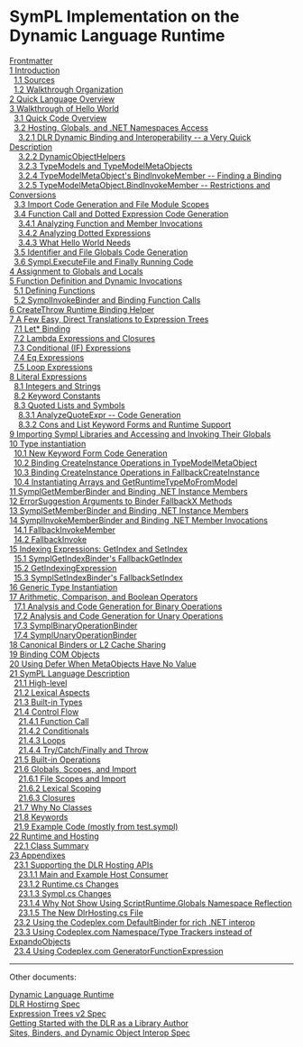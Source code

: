 # SymPL Implementation on the Dynamic Language Runtime

[Frontmatter](frontmatter.md)  
[1 Introduction](introduction.md)  
&nbsp;&nbsp;[1.1 Sources](introduction.md#sources)  
&nbsp;&nbsp;[1.2 Walkthrough Organization](introduction.md#walkthrough-organization)  
[2 Quick Language Overview](quick-language-overview.md)  
[3 Walkthrough of Hello World](walkthrough-of-hello-world.md)  
&nbsp;&nbsp;[3.1 Quick Code Overview](walkthrough-of-hello-world.md#quick-code-overview)  
&nbsp;&nbsp;[3.2 Hosting, Globals, and .NET Namespaces Access](walkthrough-of-hello-world.md#hosting-globals-and-.net-namespaces-access)  
&nbsp;&nbsp;&nbsp;&nbsp;[3.2.1 DLR Dynamic Binding and Interoperability -- a Very Quick Description](walkthrough-of-hello-world.md#dlr-dynamic-binding-and-interoperability----a-very-quick-description)  
&nbsp;&nbsp;&nbsp;&nbsp;[3.2.2 DynamicObjectHelpers](walkthrough-of-hello-world.md#dynamicobjecthelpers)  
&nbsp;&nbsp;&nbsp;&nbsp;[3.2.3 TypeModels and TypeModelMetaObjects](walkthrough-of-hello-world.md#typemodels-and-typemodelmetaobjects)  
&nbsp;&nbsp;&nbsp;&nbsp;[3.2.4 TypeModelMetaObject's BindInvokeMember -- Finding a Binding](walkthrough-of-hello-world.md#typemodelmetaobjects-bindinvokemember----finding-a-binding)  
&nbsp;&nbsp;&nbsp;&nbsp;[3.2.5 TypeModelMetaObject.BindInvokeMember -- Restrictions and Conversions](walkthrough-of-hello-world.md#typemodelmetaobject.bindinvokemember----restrictions-and-conversions)  
&nbsp;&nbsp;[3.3 Import Code Generation and File Module Scopes](walkthrough-of-hello-world.md#import-code-generation-and-file-module-scopes)  
&nbsp;&nbsp;[3.4 Function Call and Dotted Expression Code Generation](walkthrough-of-hello-world.md#function-call-and-dotted-expression-code-generation)  
&nbsp;&nbsp;&nbsp;&nbsp;[3.4.1 Analyzing Function and Member Invocations](walkthrough-of-hello-world.md#analyzing-function-and-member-invocations)  
&nbsp;&nbsp;&nbsp;&nbsp;[3.4.2 Analyzing Dotted Expressions](walkthrough-of-hello-world.md#analyzing-dotted-expressions)  
&nbsp;&nbsp;&nbsp;&nbsp;[3.4.3 What Hello World Needs](walkthrough-of-hello-world.md#what-hello-world-needs)  
&nbsp;&nbsp;[3.5 Identifier and File Globals Code Generation](walkthrough-of-hello-world.md#identifier-and-file-globals-code-generation)  
&nbsp;&nbsp;[3.6 Sympl.ExecuteFile and Finally Running Code](walkthrough-of-hello-world.md#sympl.executefile-and-finally-running-code)  
[4 Assignment to Globals and Locals](assignment-to-globals-and-locals.md)  
[5 Function Definition and Dynamic Invocations](function-definition-and-dynamic-invocations.md)  
&nbsp;&nbsp;[5.1 Defining Functions](function-definition-and-dynamic-invocations.md#defining-functions)  
&nbsp;&nbsp;[5.2 SymplInvokeBinder and Binding Function Calls](function-definition-and-dynamic-invocations.md#symplinvokebinder-and-binding-function-calls)  
[6 CreateThrow Runtime Binding Helper](createthrow-runtime-binding-helper.md)  
[7 A Few Easy, Direct Translations to Expression Trees](a-few-easy-direct-translations-to-expression-trees.md)  
&nbsp;&nbsp;[7.1 Let\* Binding](a-few-easy-direct-translations-to-expression-trees.md#let-binding)  
&nbsp;&nbsp;[7.2 Lambda Expressions and Closures](a-few-easy-direct-translations-to-expression-trees.md#lambda-expressions-and-closures)  
&nbsp;&nbsp;[7.3 Conditional (IF) Expressions](a-few-easy-direct-translations-to-expression-trees.md#conditional-if-expressions)  
&nbsp;&nbsp;[7.4 Eq Expressions](a-few-easy-direct-translations-to-expression-trees.md#eq-expressions)  
&nbsp;&nbsp;[7.5 Loop Expressions](a-few-easy-direct-translations-to-expression-trees.md#loop-expressions)  
[8 Literal Expressions](literal-expressions.md)  
&nbsp;&nbsp;[8.1 Integers and Strings](literal-expressions.md#integers-and-strings)  
&nbsp;&nbsp;[8.2 Keyword Constants](literal-expressions.md#keyword-constants)  
&nbsp;&nbsp;[8.3 Quoted Lists and Symbols](literal-expressions.md#quoted-lists-and-symbols)  
&nbsp;&nbsp;&nbsp;&nbsp;[8.3.1 AnalyzeQuoteExpr -- Code Generation](literal-expressions.md#analyzequoteexpr----code-generation)  
&nbsp;&nbsp;&nbsp;&nbsp;[8.3.2 Cons and List Keyword Forms and Runtime Support](literal-expressions.md#cons-and-list-keyword-forms-and-runtime-support)  
[9 Importing Sympl Libraries and Accessing and Invoking Their Globals](importing-sympl-libraries-and-accessing-and-invoking-their-globals.md)  
[10 Type instantiation](type-instantiation.md)  
&nbsp;&nbsp;[10.1 New Keyword Form Code Generation](type-instantiation.md#new-keyword-form-code-generation)  
&nbsp;&nbsp;[10.2 Binding CreateInstance Operations in TypeModelMetaObject](type-instantiation.md#binding-createinstance-operations-in-typemodelmetaobject)  
&nbsp;&nbsp;[10.3 Binding CreateInstance Operations in FallbackCreateInstance](type-instantiation.md#binding-createinstance-operations-in-fallbackcreateinstance)  
&nbsp;&nbsp;[10.4 Instantiating Arrays and GetRuntimeTypeMoFromModel](type-instantiation.md#instantiating-arrays-and-getruntimetypemofrommodel)  
[11 SymplGetMemberBinder and Binding .NET Instance Members](symplgetmemberbinder-and-binding-.net-instance-members.md)  
[12 ErrorSuggestion Arguments to Binder FallbackX Methods](errorsuggestion-arguments-to-binder-fallbackx-methods.md)  
[13 SymplSetMemberBinder and Binding .NET Instance Members](symplsetmemberbinder-and-binding-.net-instance-members.md)  
[14 SymplInvokeMemberBinder and Binding .NET Member Invocations](symplinvokememberbinder-and-binding-.net-member-invocations.md)  
&nbsp;&nbsp;[14.1 FallbackInvokeMember](symplinvokememberbinder-and-binding-.net-member-invocations.md#fallbackinvokemember)  
&nbsp;&nbsp;[14.2 FallbackInvoke](symplinvokememberbinder-and-binding-.net-member-invocations.md#fallbackinvoke)  
[15 Indexing Expressions: GetIndex and SetIndex](indexing-expressions-getindex-and-setindex.md)  
&nbsp;&nbsp;[15.1 SymplGetIndexBinder's FallbackGetIndex](indexing-expressions-getindex-and-setindex.md#symplgetindexbinders-fallbackgetindex)  
&nbsp;&nbsp;[15.2 GetIndexingExpression](indexing-expressions-getindex-and-setindex.md#getindexingexpression)  
&nbsp;&nbsp;[15.3 SymplSetIndexBinder's FallbackSetIndex](indexing-expressions-getindex-and-setindex.md#symplsetindexbinders-fallbacksetindex)  
[16 Generic Type Instantiation](generic-type-instantiation.md)  
[17 Arithmetic, Comparison, and Boolean Operators](arithmetic-comparison-and-boolean-operators.md)  
&nbsp;&nbsp;[17.1 Analysis and Code Generation for Binary Operations](arithmetic-comparison-and-boolean-operators.md#analysis-and-code-generation-for-binary-operations)  
&nbsp;&nbsp;[17.2 Analysis and Code Generation for Unary Operations](arithmetic-comparison-and-boolean-operators.md#analysis-and-code-generation-for-unary-operations)  
&nbsp;&nbsp;[17.3 SymplBinaryOperationBinder](arithmetic-comparison-and-boolean-operators.md#symplbinaryoperationbinder)  
&nbsp;&nbsp;[17.4 SymplUnaryOperationBinder](arithmetic-comparison-and-boolean-operators.md#symplunaryoperationbinder)  
[18 Canonical Binders or L2 Cache Sharing](canonical-binders-or-l2-cache-sharing.md)  
[19 Binding COM Objects](binding-com-objects.md)  
[20 Using Defer When MetaObjects Have No Value](using-defer-when-metaobjects-have-no-value.md)  
[21 SymPL Language Description](sympl-language-description.md)  
&nbsp;&nbsp;[21.1 High-level](sympl-language-description.md#high-level)  
&nbsp;&nbsp;[21.2 Lexical Aspects](sympl-language-description.md#lexical-aspects)  
&nbsp;&nbsp;[21.3 Built-in Types](sympl-language-description.md#built-in-types)  
&nbsp;&nbsp;[21.4 Control Flow](sympl-language-description.md#control-flow)  
&nbsp;&nbsp;&nbsp;&nbsp;[21.4.1 Function Call](sympl-language-description.md#function-call)  
&nbsp;&nbsp;&nbsp;&nbsp;[21.4.2 Conditionals](sympl-language-description.md#conditionals)  
&nbsp;&nbsp;&nbsp;&nbsp;[21.4.3 Loops](sympl-language-description.md#loops)  
&nbsp;&nbsp;&nbsp;&nbsp;[21.4.4 Try/Catch/Finally and Throw](sympl-language-description.md#trycatchfinally-and-throw)  
&nbsp;&nbsp;[21.5 Built-in Operations](sympl-language-description.md#built-in-operations)  
&nbsp;&nbsp;[21.6 Globals, Scopes, and Import](sympl-language-description.md#globals-scopes-and-import)  
&nbsp;&nbsp;&nbsp;&nbsp;[21.6.1 File Scopes and Import](sympl-language-description.md#file-scopes-and-import)  
&nbsp;&nbsp;&nbsp;&nbsp;[21.6.2 Lexical Scoping](sympl-language-description.md#lexical-scoping)  
&nbsp;&nbsp;&nbsp;&nbsp;[21.6.3 Closures](sympl-language-description.md#closures)  
&nbsp;&nbsp;[21.7 Why No Classes](sympl-language-description.md#why-no-classes)  
&nbsp;&nbsp;[21.8 Keywords](sympl-language-description.md#keywords)  
&nbsp;&nbsp;[21.9 Example Code (mostly from test.sympl)](sympl-language-description.md#example-code-mostly-from-test.sympl)  
[22 Runtime and Hosting](runtime-and-hosting.md)  
&nbsp;&nbsp;[22.1 Class Summary](runtime-and-hosting.md#class-summary)  
[23 Appendixes](appendixes.md)  
&nbsp;&nbsp;[23.1 Supporting the DLR Hosting APIs](appendixes.md#supporting-the-dlr-hosting-apis)  
&nbsp;&nbsp;&nbsp;&nbsp;[23.1.1 Main and Example Host Consumer](appendixes.md#main-and-example-host-consumer)  
&nbsp;&nbsp;&nbsp;&nbsp;[23.1.2 Runtime.cs Changes](appendixes.md#runtime.cs-changes)  
&nbsp;&nbsp;&nbsp;&nbsp;[23.1.3 Sympl.cs Changes](appendixes.md#sympl.cs-changes)  
&nbsp;&nbsp;&nbsp;&nbsp;[23.1.4 Why Not Show Using ScriptRuntime.Globals Namespace Reflection](appendixes.md#why-not-show-using-scriptruntime.globals-namespace-reflection)  
&nbsp;&nbsp;&nbsp;&nbsp;[23.1.5 The New DlrHosting.cs File](appendixes.md#the-new-dlrhosting.cs-file)  
&nbsp;&nbsp;[23.2 Using the Codeplex.com DefaultBinder for rich .NET interop](appendixes.md#using-the-codeplex.com-defaultbinder-for-rich-.net-interop)  
&nbsp;&nbsp;[23.3 Using Codeplex.com Namespace/Type Trackers instead of ExpandoObjects](appendixes.md#using-codeplex.com-namespacetype-trackers-instead-of-expandoobjects)  
&nbsp;&nbsp;[23.4 Using Codeplex.com GeneratorFunctionExpression](appendixes.md#using-codeplex.com-generatorfunctionexpression)

------------------------------------------------------------------------

Other documents:

[Dynamic Language Runtime](../dlr-overview "Dynamic Language Runtime")  
[DLR Hostirng Spec](../dlr-spec-hosting "DLR Hostirng Spec")  
[Expression Trees v2 Spec](../expr-tree-spec "Expression Trees v2 Spec")  
[Getting Started with the DLR as a Library Author](../library-authors-introduction "Getting Started with the DLR as a Library Author")  
[Sites, Binders, and Dynamic Object Interop Spec](../sites-binders-dynobj-interop "Sites, Binders, and Dynamic Object Interop Spec")  
